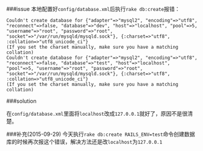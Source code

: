 ###issue
本地配置好`config/database.xml`后执行`rake db:create`报错：

```
Couldn't create database for {"adapter"=>"mysql2", "encoding"=>"utf8", "reconnect"=>false, "database"=>"dev", "host"=>"localhost", "pool"=>5, "username"=>"root", "password"=>"root", "socket"=>"/var/run/mysqld/mysqld.sock"}, {:charset=>"utf8", :collation=>"utf8_unicode_ci"}
(If you set the charset manually, make sure you have a matching collation)
Couldn't create database for {"adapter"=>"mysql2", "encoding"=>"utf8", "reconnect"=>false, "database"=>"test", "host"=>"localhost", "pool"=>5, "username"=>"root", "password"=>"root", "socket"=>"/var/run/mysqld/mysqld.sock"}, {:charset=>"utf8", :collation=>"utf8_unicode_ci"}
(If you set the charset manually, make sure you have a matching collation)
```
###solution

在`config/database.xml`里面将`localhost`改成`127.0.0.1`就好了，原因不是很清楚。

###补充(2015-09-29)
今天执行`rake db:create RAILS_ENV=test`命令创建数据库的时候再次报这个错误，解决方法还是改`localhost`为`127.0.0.1`